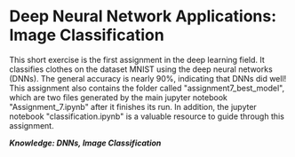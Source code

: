 # Deep Neural Network Applications: Image Classification


This short exercise is the first assignment in the deep learning field. It classifies clothes on the dataset MNIST using the deep neural networks 
(DNNs). The general accuracy is nearly 90%, indicating that DNNs did well! This assignment also contains the folder called 
"assignment7_best_model", which are two files generated by the main jupyter notebook "Assignment_7.ipynb" after it finishes its run. In addition, 
the jupyter notebook "classification.ipynb" is a valuable resource to guide through this assignment.

***Knowledge: DNNs, Image Classification***
